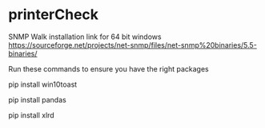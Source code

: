 # printerCheck

SNMP Walk installation link for 64 bit windows
https://sourceforge.net/projects/net-snmp/files/net-snmp%20binaries/5.5-binaries/

Run these commands to ensure you have the right packages

pip install win10toast

pip install pandas

pip install xlrd
